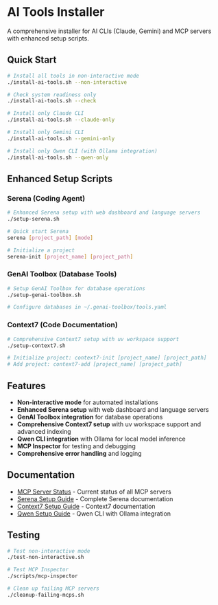 # AI Tools Installer

A comprehensive installer for AI CLIs (Claude, Gemini) and MCP servers with enhanced setup scripts.

## Quick Start

```bash
# Install all tools in non-interactive mode
./install-ai-tools.sh --non-interactive

# Check system readiness only
./install-ai-tools.sh --check

# Install only Claude CLI
./install-ai-tools.sh --claude-only

# Install only Gemini CLI
./install-ai-tools.sh --gemini-only

# Install only Qwen CLI (with Ollama integration)
./install-ai-tools.sh --qwen-only
```

## Enhanced Setup Scripts

### Serena (Coding Agent)
```bash
# Enhanced Serena setup with web dashboard and language servers
./setup-serena.sh

# Quick start Serena
serena [project_path] [mode]

# Initialize a project
serena-init [project_name] [project_path]
```

### GenAI Toolbox (Database Tools)
```bash
# Setup GenAI Toolbox for database operations
./setup-genai-toolbox.sh

# Configure databases in ~/.genai-toolbox/tools.yaml
```

### Context7 (Code Documentation)
```bash
# Comprehensive Context7 setup with uv workspace support
./setup-context7.sh

# Initialize project: context7-init [project_name] [project_path]
# Add project: context7-add [project_name] [project_path]
```

## Features

- **Non-interactive mode** for automated installations
- **Enhanced Serena setup** with web dashboard and language servers
- **GenAI Toolbox integration** for database operations
- **Comprehensive Context7 setup** with uv workspace support and advanced indexing
- **Qwen CLI integration** with Ollama for local model inference
- **MCP Inspector** for testing and debugging
- **Comprehensive error handling** and logging

## Documentation

- [MCP Server Status](docs/mcp-server-status.md) - Current status of all MCP servers
- [Serena Setup Guide](docs/serena-setup.md) - Complete Serena documentation
- [Context7 Setup Guide](docs/context7-setup.md) - Context7 documentation
- [Qwen Setup Guide](docs/qwen-setup.md) - Qwen CLI with Ollama integration

## Testing

```bash
# Test non-interactive mode
./test-non-interactive.sh

# Test MCP Inspector
./scripts/mcp-inspector

# Clean up failing MCP servers
./cleanup-failing-mcps.sh
```
